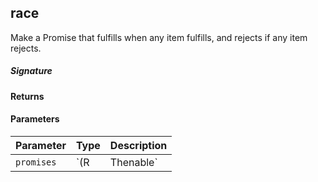 ## race<R>

Make a Promise that fulfills when any item fulfills, and rejects if any item rejects.

##### Signature

#### Returns

#### Parameters


| Parameter	   | Type    | Description |
|:-------------|:---------------|:------------|
| `promises`    | `(R | Thenable<R>` |  |

